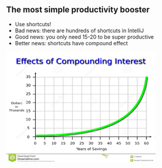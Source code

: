 ##  The most simple productivity booster

- <!-- .element: class="fragment" --> Use shortcuts!
- <!-- .element: class="fragment" --> Bad news: there are hundreds of shortcuts in IntelliJ
- <!-- .element: class="fragment" --> Good news: you only need 15-20 to be super productive
- <!-- .element: class="fragment" --> Better news: shortcuts have compound effect
<p><img src="resources/CompoundInterest.jpg" width="400" height="300" /></p>
